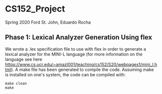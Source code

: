 # CS152_Project
Spring 2020
Ford St. John, Eduardo Rocha

## Phase 1: Lexical Analyzer Generation Using flex
We wrote a .lex specification file to use with flex in order to generate a lexical analyzer for the MINI-L language (for more information on the language see here https://www.cs.ucr.edu/~amazl001/teaching/cs152/S20/webpages1/mini_l.html).
A make file has been generated to compile the code.  Assuming make is installed on one's system, the code can be compiled with:
```console
make clean
make
```
